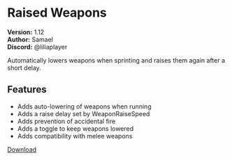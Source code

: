 # Raised Weapons

**Version:** 1.12  
**Author:** Samael  
**Discord:** @liliaplayer  

Automatically lowers weapons when sprinting and raises them again after a short delay.

## Features

- Adds auto-lowering of weapons when running
- Adds a raise delay set by WeaponRaiseSpeed
- Adds prevention of accidental fire
- Adds a toggle to keep weapons lowered
- Adds compatibility with melee weapons

[Download](https://github.com/LiliaFramework/Modules/raw/refs/heads/gh-pages/raisedweapons.zip)
